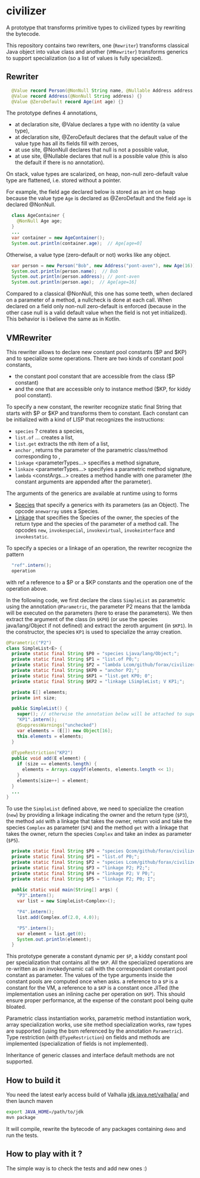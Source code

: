 # civilizer
A prototype that transforms primitive types to civilized types by rewriting the bytecode.

This repository contains two rewriters, one (`Rewriter`) transforms classical Java object into value class 
and another (`VMRewriter`) transforms generics to support specialization (so a list of values is fully specialized).

## Rewriter

```java
  @Value record Person(@NonNull String name, @Nullable Address address, @NonNull Age age) {}
  @Value record Address(@NonNull String address) {}
  @Value @ZeroDefault record Age(int age) {}
```

The prototype defines 4 annotations,
- at declaration site, @Value declares a type with no identity (a value type),
- at declaration site, @ZeroDefault declares that the default value of the value type has all its fields fill with zeroes,
- at use site, @NonNull declares that null is not a possible value,
- at use site, @Nullable declares that null is a possible value (this is also the default if there is no annotation).

On stack, value types are scalarized, on heap, non-null zero-default value type are flattened, i.e. stored without a pointer.

For example, the field age declared below is stored as an int on heap because the value type `Age` is declared as @ZeroDefault and
the field `age` is declared @NonNull. 
```java
  class AgeContainer {
    @NonNull Age age;
  }
  ...
  var container = new AgeContainer();
  System.out.println(container.age);  // Age[age=0]
```

Otherwise, a value type (zero-default or not) works like any object.
```java
  var person = new Person("Bob", new Address("pont-aven"), new Age(16));
  System.out.println(person.name);  // Bob
  System.out.println(person.address); // pont-aven
  System.out.println(person.age);  // Age[age=16]
```

Compared to a classical @NonNull, this one has some teeth, when declared on a parameter of a method, a nullcheck is done at each call. When declared on a field only non-null zero-default is enforced (because in the other case null is a valid default value when the field is not yet initialized).
This behavior is i believe the same as in Kotlin.


## VMRewriter

This rewriter allows to declare new constant pool constants ($P and $KP) and to specialize some operations.
There are two kinds of constant pool constants,
- the constant pool constant that are accessible from the class ($P constant)
- and the one that are accessible only to instance method ($KP, for kiddy pool constant).

To specify a new constant, the rewriter recognize static final String that starts with $P or $KP and
transforms them to constant.
Each constant can be initialized with a kind of LISP that recognizes the instructions:
- `species` <class> <parameter>? creates a species,
- `list.of` <args>... creates a list,
- `list.get` <list> <index> extracts the nth item of a list,
- `anchor` <ref>, returns the parameter of the parametric class/method corresponding to <ref>,
- `linkage` <owner> <returnType> <parameterTypes...> specifies a method signature,
- `linkaze` <owner> <parameters> <returnType> <parameterTypes...> specifyies a parametric method signature,
- `lambda` <class> <name> <constArgs...> creates a method handle with one parameter (the constant arguments are appended after the parameter).

The arguments of the generics are available at runtime using to forms
- [Species](src/main/java/com/github/forax/civilizer/vm/Species.java) that specify a generics
  with its parameters (as an Object).
  The opcode `anewarray` uses a Species.
- [Linkage](src/main/java/com/github/forax/civilizer/vm/Linkage.java) that specifies the Species of the owner,
  the species of the return type and the species of the parameter of a method call.
  The opcodes `new`, `invokespecial`, `invokevirtual`, `invokeinterface` and `invokestatic`.

To specify a species or a linkage of an operation, the rewriter recognize the pattern
```java
  "ref".intern();
  operation
```
with ref a reference to a $P or a $KP constants and the operation one of the operation above.

In the following code, we first declare the class `SimpleList` as parametric using the annotation `@Parametric`,
the parameter P2 means that the lambda will be executed on the parameters (here to erase the parameters).
We then extract the argument of the class (in `$KP0`) (or use the species java/lang/Object
if not defined) and extract the zeroth argument (in `$KP1`).
In the constructor, the species `KP1` is used to specialize the array creation.
```java
@Parametric("P2")
class SimpleList<E> {
  private static final String $P0 = "species Ljava/lang/Object;";
  private static final String $P1 = "list.of P0;";
  private static final String $P2 = "lambda Lcom/github/forax/civilizer/vm/RT; \"erase\" P1;";
  private static final String $KP0 = "anchor P2;";
  private static final String $KP1 = "list.get KP0; 0";
  private static final String $KP2 = "linkage LSimpleList; V KP1;";

  private E[] elements;
  private int size;

  public SimpleList() {
    super(); // otherwise the annotation below will be attached to super()
    "KP1".intern();
    @SuppressWarnings("unchecked")
    var elements = (E[]) new Object[16];
    this.elements = elements;
  }
  
  @TypeRestriction("KP2")
  public void add(E element) {
    if (size == elements.length) {
      elements = Arrays.copyOf(elements, elements.length << 1);
    }
    elements[size++] = element;
  }
  ...
}
```

To use the `SimpleList` defined above, we need to specialize the creation (`new`) by providing a linkage indicating
the owner and the return type (`$P3`), the method `add` with a linkage that takes the owner, return void and take
the species `Complex` as parameter (`$P4`) and the method `get` with a linkage that takes the owner, return the species
`Complex` and take an index as parameter (`$P5`).
```java
  private static final String $P0 = "species Qcom/github/forax/civilizer/demo/Complex;";
  private static final String $P1 = "list.of P0;";
  private static final String $P2 = "species Lcom/github/forax/civilizer/species/ValueSpecializedTest$SimpleList; P1;";
  private static final String $P3 = "linkage P2; P2;";
  private static final String $P4 = "linkage P2; V P0;";
  private static final String $P5 = "linkage P2; P0; I";
  
  public static void main(String[] args) {
    "P3".intern();
    var list = new SimpleList<Complex>();

    "P4".intern();
    list.add(Complex.of(2.0, 4.0));

    "P5".intern();
    var element = list.get(0);
    System.out.println(element);
  }
```

This prototype generate a constant dynamic per `$P`, a kiddy constant pool per specialization that contains
all the `$KP`. 
All the specialized operations are re-written as an invokedynamic call with the correspondant constant pool constant
as parameter.
The values of the type arguments inside the constant pools are computed once when asks. a reference to a `$P` is a constant
for the VM, a reference to a `$KP` is a constant once JITed (the implementation uses an inlining cache per operation on `$KP`).
This should ensure proper performance, at the expense of the constant pool being quite bloated.

Parametric class instantiation works, parametric method instantiation work, array specialization works,
use site method specialization works, raw types are supported (using the bsm referenced by the annotation `Parametric`).
Type restriction (with `@TypeRestriction`) on fields and methods are implemented (specialization of fields is not implemented).

Inheritance of generic classes and interface default methods are not supported.


## How to build it

You need the latest early access build of Valhalla [jdk.java.net/valhalla/](https://jdk.java.net/valhalla/)
and then launch maven
```bash
export JAVA_HOME=/path/to/jdk
mvn package
```

It will compile, rewrite the bytecode of any packages containing `demo` and run the tests.

## How to play with it ?

The simple way is to check the tests and add new ones :)

